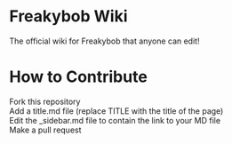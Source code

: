 # Freakybob Wiki
The official wiki for Freakybob that anyone can edit!
# How to Contribute
Fork this repository
<br>
Add a title.md file (replace TITLE with the title of the page)
<br>
Edit the _sidebar.md file to contain the link to your MD file
<br>
Make a pull request